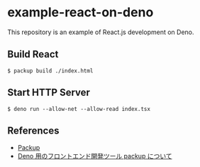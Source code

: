 # example-react-on-deno

This repository is an example of React.js development on Deno.

## Build React

```shell
$ packup build ./index.html 
```

## Start HTTP Server

```shell
$ deno run --allow-net --allow-read index.tsx
```

## References

- [Packup](https://packup.deno.dev/)
- [Deno 用のフロントエンド開発ツール packup について](https://zenn.dev/kt3k/articles/1df2e54cd9d4f3)
